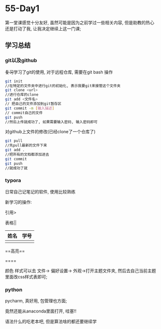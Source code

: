# 55-Day1

第一堂课感觉十分友好, 虽然可能是因为之前学过一些相关内容, 但是助教的热心还是打动了我, 让我决定继续上这一门课; 

## 学习总结

### git以及github

~~复习~~学习了git的使用, 对于远程仓库, 需要在git bash 操作

```sh
git init 
//在特定的文件夹中进行git的初始化, 表示我要git来接管这个文件夹
git clone <url>
//进行仓库的clone
git add <文件名> 
// 把自己的文件添加到git暂存区
git commit -m [输入描述]
// commit自己的文件 
git push
//然后上传就成功了, 如果需要输入密码, 输入密码即可

```

对github上文件的修改(已经clone了一个仓库了)

```sh
git pull
//先pull最新的文件下来
git add .
//把所有的文档都添加进去
git commit
git push
//就成功了就
```



### typora

日常自己记笔记的软件, 使用比较熟练

新学习的操作:

引用\>

>
>
>>
>>
>>

表格\||

| 姓名 | 学号 |
| ---- | ---- |
|      |      |

==高亮==

\====

颜色 样式可以去 文件-> 偏好设置-> 外观->打开主题文件夹, 然后去自己当前主题里面改css样式表即可;

### python

pycharm, 真好用, 包管理也方面;

竟然还能从anaconda里面打开, 哇塞!!

语法什么的吃老本吧, 但是算法啥的都还要继续学




